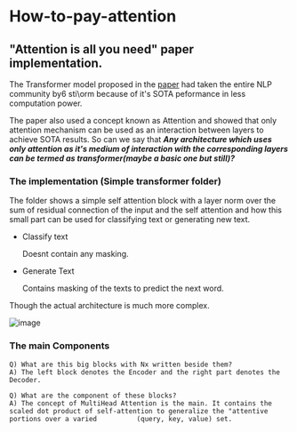 # How-to-pay-attention


## "Attention is all you need" paper implementation.
The Transformer model proposed in the [paper](https://arxiv.org/pdf/1706.03762.pdf) had taken the entire NLP community by6 sti\orm because of it's SOTA peformance in less computation power.

The paper also used a concept known as Attention and showed that only attention mechanism can be used as an interaction between layers to achieve SOTA results. So can we say that ***Any architecture which uses only attention as it's medium of interaction with the corresponding layers can be termed as transformer(maybe a basic one but still)?***  

### The implementation (Simple transformer folder)

The folder shows a simple self attention block with a layer norm over the sum of residual connection of the input and the self attention and how this small part can be used for classifying text or generating new text.

- Classify text

    Doesnt contain any masking.
- Generate Text

    Contains masking of the texts to predict the next word.
    
Though the actual architecture is much more complex.

![image](https://miro.medium.com/max/1252/1*JuGZaZcRtmrtCEPY8qfsUw.png)

### The main Components

    Q) What are this big blocks with Nx written beside them?
    A) The left block denotes the Encoder and the right part denotes the Decoder.
    
    Q) What are the component of these blocks?
    A) The concept of MultiHead Attention is the main. It contains the scaled dot product of self-attention to generalize the "attentive portions over a varied          (query, key, value) set. 
    
    
    



